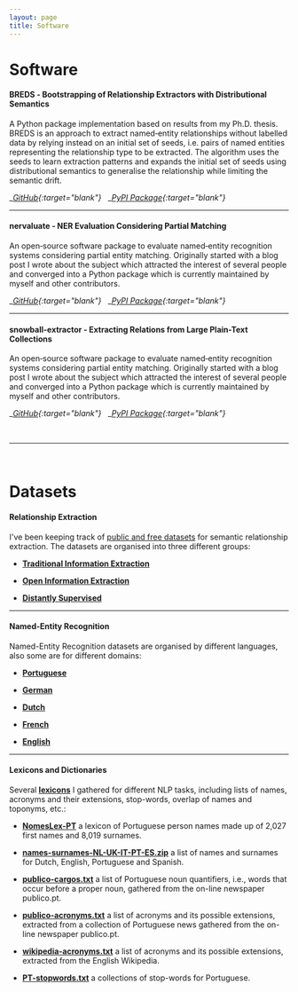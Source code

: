 ```yaml
---
layout: page
title: Software
---
```


# __Software__


#### __BREDS__ ‑ Bootstrapping of Relationship Extractors with Distributional Semantics

A Python package implementation based on results from my Ph.D. thesis. BREDS is an approach to extract named‑entity relationships without labelled data by relying instead on an initial set of seeds, i.e. pairs of named entities representing the relationship type to be extracted. The algorithm uses the seeds to learn extraction patterns and expands the initial set of seeds using distributional semantics to generalise the relationship while limiting the semantic drift.

__[GitHub](https://github.com/davidsbatista/breds){:target="_blank"}__
&nbsp;
__[PyPI Package](https://pypi.org/project/breds){:target="_blank"}__


---

#### __nervaluate__ ‑ NER Evaluation Considering Partial Matching

An open‑source software package to evaluate named‑entity recognition systems considering partial entity matching. Originally started with a blog post I wrote about the subject which attracted the interest of several people and converged into a Python package which is currently maintained by myself and other contributors.

__[GitHub](https://github.com/MantisAI/nervaluate/){:target="_blank"}__
&nbsp;
__[PyPI Package](https://pypi.org/project/nervaluate){:target="_blank"}__


---

#### __snowball-extractor__ ‑ Extracting Relations from Large Plain-Text Collections

An open‑source software package to evaluate named‑entity recognition systems considering partial entity matching. Originally started with a blog post I wrote about the subject which attracted the interest of several people and converged into a Python package which is currently maintained by myself and other contributors.

__[GitHub](https://github.com/davidsbatista/snowball){:target="_blank"}__
&nbsp;
__[PyPI Package](https://pypi.org/project/snowball-extractor/){:target="_blank"}__


<br>

---


<br>

# __Datasets__

#### __Relationship Extraction__

I've been keeping track of [public and free datasets](https://github.com/davidsbatista/Annotated-Semantic-Relationships-Datasets) for semantic relationship extraction. The datasets are organised into three different groups:

* [__Traditional Information Extraction__](https://github.com/davidsbatista/Annotated-Semantic-Relationships-Datasets/blob/master/README.md#tie)

* [__Open Information Extraction__](https://github.com/davidsbatista/Annotated-Semantic-Relationships-Datasets/blob/master/README.md#oie)

* [__Distantly Supervised__](https://github.com/davidsbatista/Annotated-Semantic-Relationships-Datasets/blob/master/README.md#ds)

---

#### __Named-Entity Recognition__

Named-Entity Recognition datasets are organised by different languages, also some are for different domains:

* [__Portuguese__](https://github.com/davidsbatista/NER-datasets/tree/master/Portuguese)

* [__German__](https://github.com/davidsbatista/NER-datasets/blob/master/README.md#de)

* [__Dutch__](https://github.com/davidsbatista/NER-datasets/blob/master/README.md#nl)

* [__French__](https://github.com/davidsbatista/NER-datasets/blob/master/README.md#fr)

* [__English__](https://github.com/davidsbatista/NER-datasets/blob/master/README.md#en)

---

#### __Lexicons and Dictionaries__

Several [__lexicons__](https://github.com/davidsbatista/lexicons) I gathered for different NLP tasks, including lists of names, acronyms and their extensions, stop-words, overlap of names and toponyms, etc.:

* [__NomesLex-PT__](https://github.com/davidsbatista/lexicons/blob/master/NomesLex-PT.zip) a lexicon of Portuguese person names made up of 2,027 first names and 8,019 surnames.

* [__names-surnames-NL-UK-IT-PT-ES.zip__](https://github.com/davidsbatista/lexicons/blob/master/names-surnames-NL-UK-IT-PT-ES.zip) a list of names and surnames for Dutch, English, Portuguese and Spanish.

* [__publico-cargos.txt__](https://github.com/davidsbatista/lexicons/blob/master/publico-cargos.txt) a list of Portuguese noun quantifiers, i.e., words that occur before a proper noun, gathered from the on-line newspaper publico.pt.

* [__publico-acronyms.txt__](https://github.com/davidsbatista/lexicons/blob/master/publico-acronyms.txt) a list of acronyms and its possible extensions, extracted from a collection of Portuguese news gathered from the on-line newspaper publico.pt.

* [__wikipedia-acronyms.txt__](https://github.com/davidsbatista/lexicons/blob/master/wikipedia-acronyms.txt) a list of acronyms and its possible extensions, extracted from the English Wikipedia.

* [__PT-stopwords.txt__](https://github.com/davidsbatista/lexicons/blob/master/PT-stopwords.txt) a collections of stop-words for Portuguese.

